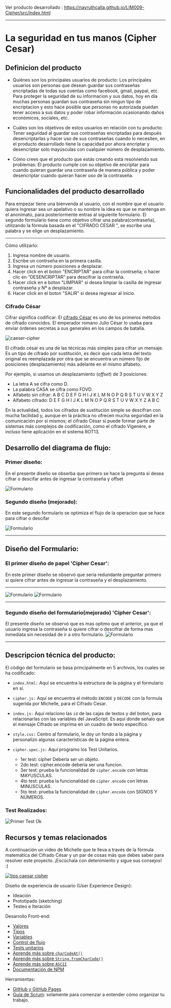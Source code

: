 Ver producto desarrollado :  https://nayruthcalla.github.io/LIM009-Cipher/src/index.html

***
# La seguridad en tus manos (Cipher Cesar)
## Definicion del producto
- Quiénes son los principales usuarios de producto: Los principales usuarios son personas que desean guardar sus contraseñas encriptadas de todas sus cuentas como facebook, gmail, paypal, etc.
Para proteger la seguridad de su informacion y sus datos, hoy en día muchas personas guardan sus contraseña sin ningun tipo de encriptacion y esto hace posible que personas no autorizada puedan tener acceso a sus datos y poder robar información ocasionando daños económicos, sociales, etc.   

- Cuáles son los objetivos de estos usuarios en relación con tu producto: Tener seguridad al guardar sus contraseñas encriptadas para después desencriptarlas y hacer uso de sus contraseñas cuando lo necesiten, en el producto desarrollado tiene la capacidad por ahora encriptar y desencriptar solo  mayúsculas con cualquier número de desplazamiento.

- Cómo crees que el producto que estás creando está resolviendo sus problemas: El producto cumple con su objetivo de encriptar para cuando quieran guardar una contraseña de manera pública y poder desencriptar cuando quieran hacer uso de la contraseña.

## **Funcionalidades del producto desarrollado**

Para empezar tiene una bienvenda al usuario, con el nombre que el usuario quiera ingresar sea un apelativo o su nombre la idea es que se mantenga en el anonimato, para posteriormente entras al siguiente formulario.
El segundo formulario tiene como objetivo cifrar una palabra(contraseña), utilizando la fórmula basada en el "CIFRADO CESAR ", se escribe una palabra y se elige un desplazamiento.
***
Cómo utilizarlo: 
1) Ingresa nombre de usuario.
2) Escribe un contrseña en la primera casilla.
3) Ingresa un número posiciones a desplazar.
4) Hacer click en el boton "ENCRIPTAR" para cifrar la contrseña; o hacer clic en "DESENCRIPTAR" para descifrar la contrseña.
5) Hacer click en e boton "LIMPIAR" si desea limpiar la casilla de ingresar contraseña y Nº a desplazar.
6) Hacer click en el boton  "SALIR" si desea regresar al inicio.

### Cifrado César 
Cifrar significa codificar. El [cifrado César](https://en.wikipedia.org/wiki/Caesar_cipher) es uno de los primeros métodos de cifrado conocidos. El emperador romano Julio César lo usaba para enviar órdenes secretas a sus generales en los campos de batalla.

![caeser-cipher](https://upload.wikimedia.org/wikipedia/commons/thumb/2/2b/Caesar3.svg/2000px-Caesar3.svg.png)

El cifrado césar es una de las técnicas más simples para cifrar un mensaje. Es un tipo de cifrado por sustitución, es decir que cada letra del texto original es reemplazada por otra que se encuentra un número fijo de posiciones (desplazamiento) más adelante en el mismo alfabeto.

Por ejemplo, si usamos un desplazamiento (_offset_) de 3 posiciones:

- La letra A se cifra como D.
- La palabra CASA se cifra como FDVD.
- Alfabeto sin cifrar: A B C D E F G H I J K L M N O P Q R S T U V W X Y Z
- Alfabeto cifrado: D E F G H I J K L M N O P Q R S T U V W X Y Z A B C

En la actualidad, todos los cifrados de sustitución simple se descifran con mucha facilidad y, aunque en la práctica no ofrecen mucha seguridad en la comunicación por sí mismos; el cifrado César sí puede formar parte de sistemas más complejos de codificación, como el cifrado Vigenère, e incluso tiene aplicación en el sistema ROT13.


## Desarrollo del diagrama de flujo:
### Primer diseño: 
En el presente diseño se obserba que primero se hace la pregunta si desea cifrar o descifar antes de ingresar la contraseña y offset

![Formulario]( src/images/diagrama-flujo.jpg "Formulario")

### Segundo diseño (mejorado): 
En este segundo formulario se optimiza el flujo de la operacion que se hace para cifrar o descifar 

![Formulario]( src/images/diagrama-flujo-m.jpg "Formulario")
***
## Diseño del Formulario:

### El primer diseño de papel 'Cipher Cesar':
En este primer diseño se observó que seria redundante preguntar primero si quiere cifrar antes de ingresar la contraseña y el desplazamiento.
***
![Formulario]( src/images/diseño-papel1.jpg "Formulario")
![Formulario]( src/images/diseño-papel2.jpg "Formulario")
***
### Segundo diseño del formulario(mejorado) 'Cipher Cesar':
El presente diseño se observó que es mas optimo que el anterior, ya que el usuario ingresa la contraseña si quiere cifrar o descifrar de forma mas inmediata sin necesidad de ir a otro formulario.
![Formulario]( src/images/formulario-cipher.jpg "Formulario")
***

## Descripcion técnica del producto:
El código del formulario se basa principalmente en 5 archivos, los cuales se ha codificado:

* `index.html:` Aquí se encuentra la estructura de la página y el formulario en sí.

* `cipher.js:` Aquí se encuentra el método `ENCODE` y `DECODE` con la formula sugerida por Michelle, para el Cifrado Cesar.

* `index.js:` Aquí relaciono las `id` de las cajas de textos y del boton, para relacionarlas con las variables del JavaScript. Es aquí donde señalo que el mensaje Cifrado se imprima en un cuadro de texto específico.

* `style.css:` Centro al formulario, le doy un fondo a la página y personalizo     algunas caracteristicas de la página entera.

* `cipher.spec.js:` Aquí programo los Test Unitarios. 

    * 1er test: cipher Debería ser un objeto.
    * 2do test: cipher.encode debería ser una funcion.
    * 3er test: prueba la funcionalidad de `cipher.encode`  con letras MAYUSCULAS.
    * 4to test: prueba la funcionalidad de `cipher.encode`  con letras MINUSCULAS.
    * 5to test: prueba la funcionalidad de `cipher.encode`  con SIGNOS Y NÚMEROS.
    
### Test Realizados:
![Primer Test Ok](  src/images/test-1.jpg  "1er Test Unitario Ok")

## Recursos y temas relacionados

A continuación un video de Michelle que te lleva a través de la fórmula
matemática del Cifrado César y un par de cosas más que debes saber para
resolver este proyecto. ¡Escúchala con detenimiento y sigue sus consejos! :)

[![tips caesar cipher](https://img.youtube.com/vi/zd8eVrXhs7Y/0.jpg)](https://www.youtube.com/watch?v=zd8eVrXhs7Y)

Diseño de experiencia de usuario (User Experience Design):

- Ideación
- Prototipado (sketching)
- Testeo e Iteración

Desarrollo Front-end:

* [Valores](https://lms.laboratoria.la/cohorts/lim-2019-02-bc-core-lim009/courses/javascript/01-basics/01-values-variables-and-types)
* [Tipos](https://lms.laboratoria.la/cohorts/lim-2019-02-bc-core-lim009/courses/javascript/01-basics/01-values-variables-and-types)
* [Variables](https://lms.laboratoria.la/cohorts/lim-2019-02-bc-core-lim009/courses/javascript/01-basics/02-variables)
* [Control de flujo](https://lms.laboratoria.la/cohorts/lim-2019-02-bc-core-lim009/courses/javascript/02-flow-control/00-opening)
* [Tests unitarios](https://lms.laboratoria.la/cohorts/lim-2019-02-bc-core-lim009/courses/javascript/11-testing/00-opening)
* [Aprende más sobre `charCodeAt()`](https://developer.mozilla.org/es/docs/Web/JavaScript/Referencia/Objetos_globales/String/charCodeAt)
* [Aprende más sobre `String.fromCharCode()`](https://developer.mozilla.org/es/docs/Web/JavaScript/Referencia/Objetos_globales/String/fromCharCode)
* [Aprende más sobre `ASCII`](http://conceptodefinicion.de/ascii/)
* [Documentación de NPM](https://docs.npmjs.com/)

Herramientas:

- [GitHub y GitHub Pages](https://guides.github.com/)
- [Guía de Scrum](https://www.scrumguides.org/docs/scrumguide/v1/scrum-guide-es.pdf): solamente para comenzar a entender cómo organizar tu trabajo.
[^1]: Carmen Nayruth Calla Mamani < LABORATORIA />


